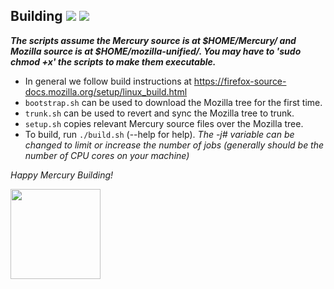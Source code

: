 ## Building <img src="https://github.com/Alex313031/Mercury/blob/main/logos/build_light.svg#gh-dark-mode-only"> <img src="https://github.com/Alex313031/Mercury/blob/main/logos/build_dark.svg#gh-light-mode-only">
_**The scripts assume the Mercury source is at $HOME/Mercury/ and Mozilla source is at $HOME/mozilla-unified/. You may have to 'sudo chmod +x' the scripts to make them executable.**_ 

- In general we follow build instructions at https://firefox-source-docs.mozilla.org/setup/linux_build.html
- `bootstrap.sh` can be used to download the Mozilla tree for the first time.
- `trunk.sh` can be used to revert and sync the Mozilla tree to trunk.
- `setup.sh` copies relevant Mercury source files over the Mozilla tree.
- To build, run `./build.sh` (--help for help). *The -j# variable can be changed to limit or increase the number of jobs (generally should be the number of CPU cores on your machine)*


*Happy Mercury Building!*

<img src="https://github.com/Alex313031/Mercury/blob/main/logos/geckoview.svg" width="144">
